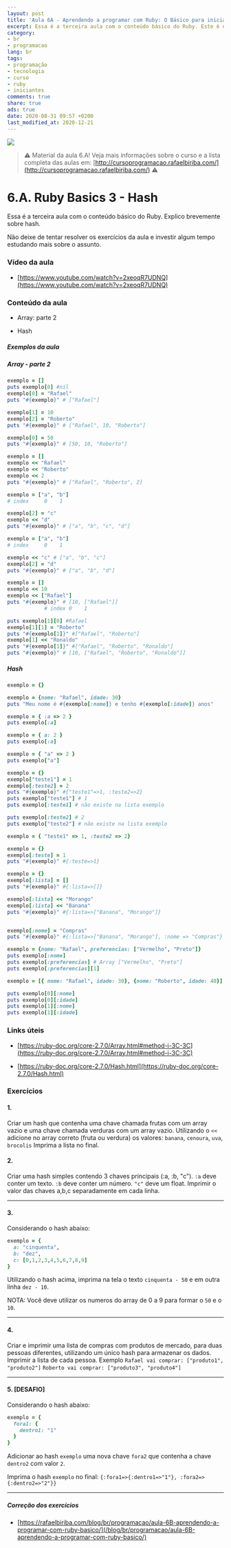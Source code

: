 ```yaml
---
layout: post
title: 'Aula 6A - Aprendendo a programar com Ruby: O Básico para iniciantes'
excerpt: Essa é a terceira aula com o conteúdo básico do Ruby. Este é o material da aula 6A do curso aprendendo a programar com ruby, o básico para iniciantes. Explico brevemente sobre hash. Nunca é tarde para começar a programar! Eu criei um curso gratuito, fácil e didático voltado para iniciantes. Confira mais informações aqui nessa publicação.
category:
- br
- programacao
lang: br
tags:
- programação
- tecnologia
- curso
- ruby
- iniciantes
comments: true
share: true
ads: true
date: 2020-08-31 09:57 +0200
last_modified_at: 2020-12-21
---
```

![](/blog/images/curso_ruby_basico/banner-curso-ruby-6A.jpg)

> :warning: Material da aula 6.A! Veja mais informações sobre o curso e a lista completa das aulas em: [http://cursoprogramacao.rafaelbiriba.com/](http://cursoprogramacao.rafaelbiriba.com/) :warning:

# 6.A. Ruby Basics 3 - Hash

Essa é a terceira aula com o conteúdo básico do Ruby. Explico brevemente sobre hash.

Não deixe de tentar resolver os exercícios da aula e investir algum tempo estudando mais sobre o assunto.

### Vídeo da aula

- [https://www.youtube.com/watch?v=2xeoqR7UDNQ](https://www.youtube.com/watch?v=2xeoqR7UDNQ)

### Conteúdo da aula

- Array: parte 2

- Hash

##### Exemplos da aula

##### Array - parte 2

```ruby
exemplo = []
puts exemplo[0] #nil
exemplo[0] = "Rafael"
puts "#{exemplo}" # ["Rafael"]

exemplo[1] = 10
exemplo[2] = "Roberto"
puts "#{exemplo}" # ["Rafael", 10, "Roberto"]

exemplo[0] = 50
puts "#{exemplo}" # [50, 10, "Roberto"]
```

```ruby
exemplo = []
exemplo << "Rafael"
exemplo << "Roberto"
exemplo << 2
puts "#{exemplo}" # ["Rafael", "Roberto", 2]
```

```ruby
exemplo = ["a", "b"]
# index     0    1

exemplo[2] = "c"
exemplo << "d"
puts "#{exemplo}" # ["a", "b", "c", "d"]
```

```ruby
exemplo = ["a", "b"]
# index     0    1

exemplo << "c" # ["a", "b", "c"]
exemplo[2] = "d"
puts "#{exemplo}" # ["a", "b", "d"]
```

```ruby
exemplo = []
exemplo << 10
exemplo << ["Rafael"]
puts "#{exemplo}" # [10, ["Rafael"]]
            # index 0    1

puts exemplo[1][0] #Rafael
exemplo[1][1] = "Roberto"
puts "#{exemplo[1]}" #["Rafael", "Roberto"]
exemplo[1] << "Ronaldo"
puts "#{exemplo[1]}" #["Rafael", "Roberto", "Ronaldo"]
puts "#{exemplo}" # [10, ["Rafael", "Roberto", "Ronaldo"]]
```

##### Hash

```ruby
exemplo = {}

exemplo = {nome: "Rafael", idade: 30}
puts "Meu nome é #{exemplo[:nome]} e tenho #{exemplo[:idade]} anos"
```

```ruby
exemplo = { :a => 2 }
puts exemplo[:a]

exemplo = { a: 2 }
puts exemplo[:a]

exemplo = { "a" => 2 }
puts exemplo["a"]
```

```ruby
exemplo = {}
exemplo["teste1"] = 1
exemplo[:teste2] = 2
puts "#{exemplo}" #{"teste1"=>1, :teste2=>2}
puts exemplo["teste1"] # 1
puts exemplo[:teste1] # não existe na lista exemplo

puts exemplo[:teste2] # 2
puts exemplo["teste2"] # não existe na lista exemplo

exemplo = { "teste1" => 1, :teste2 => 2}
```

```ruby
exemplo = {}
exemplo[:teste] = 1
puts "#{exemplo}" #{:teste=>1}
```

```ruby
exemplo = {}
exemplo[:lista] = []
puts "#{exemplo}" #{:lista=>[]}

exemplo[:lista] << "Morango"
exemplo[:lista] << "Banana"
puts "#{exemplo}" #{:lista=>["Banana", "Morango"]}


exemplo[:nome] = "Compras"
puts "#{exemplo}" #{:lista=>["Banana", "Morango"], :nome => "Compras"}
```

```ruby
exemplo = {nome: "Rafael", preferencias: ["Vermelho", "Preto"]}
puts exemplo[:nome]
puts exemplo[:preferencias] # Array ["Vermelho", "Preto"]
puts exemplo[:preferencias][1]
```

```ruby
exemplo = [{ nome: "Rafael", idade: 30}, {nome: "Roberto", idade: 40}]

puts exemplo[0][:nome]
puts exemplo[0][:idade]
puts exemplo[1][:nome]
puts exemplo[1][:idade]
```

### Links úteis

- [https://ruby-doc.org/core-2.7.0/Array.html#method-i-3C-3C](https://ruby-doc.org/core-2.7.0/Array.html#method-i-3C-3C)

- [https://ruby-doc.org/core-2.7.0/Hash.html](https://ruby-doc.org/core-2.7.0/Hash.html)

### Exercícios

#### 1.
Criar um hash que contenha uma chave chamada frutas com um array vazio e uma chave chamada verduras com um array vazio.
Utilizando o `<<` adicione no array correto (fruta ou verdura) os valores: `banana`, `cenoura`, `uva`, `brocolis`
Imprima a lista no final.

#### 2.
Criar uma hash simples contendo 3 chaves principais (:a, :b, "c").
`:a` deve conter um texto. `:b` deve conter um número. `"c"` deve um float.
Imprimir o valor das chaves a,b,c separadamente em cada linha.

---

#### 3.
Considerando o hash abaixo:

```ruby
exemplo = {
  a: "cinquenta",
  b: "dez",
  c: [0,1,2,3,4,5,6,7,8,9]
}
```
Utilizando o hash acima, imprima na tela o texto `cinquenta - 50` e em outra linha `dez - 10`.

NOTA: Você deve utilizar os numeros do array de 0 a 9 para formar o `50` e o `10`.

---

#### 4.
Criar e imprimir uma lista de compras com produtos de mercado, para duas pessoas diferentes, utilizando um único hash para armazenar os dados.
Imprimir a lista de cada pessoa. Exemplo `Rafael vai comprar: ["produto1", "produto2"]` `Roberto vai comprar: ["produto3", "produto4"]`

---

#### 5. [DESAFIO]
Considerando o hash abaixo:

```ruby
exemplo = {
  fora1: {
    dentro1: "1"
  }
}
```
Adicionar ao hash `exemplo` uma nova chave `fora2` que contenha a chave `dentro2` com valor `2`.

Imprima o hash `exemplo` no final:
`{:fora1=>{:dentro1=>"1"}, :fora2=>{:dentro2=>"2"}}`

---

##### Correção dos exercícios

- [https://rafaelbiriba.com/blog/br/programacao/aula-6B-aprendendo-a-programar-com-ruby-basico/](/blog/br/programacao/aula-6B-aprendendo-a-programar-com-ruby-basico/)
